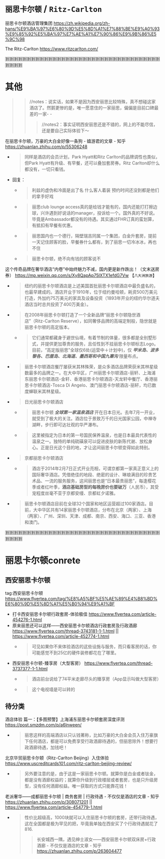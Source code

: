 
# `丽思卡尔顿` / `Ritz-Carlton`

丽思卡尔顿酒店管理集团 https://zh.wikipedia.org/zh-hans/%E9%BA%97%E6%80%9D%E5%8D%A1%E7%88%BE%E9%A0%93%E9%85%92%E5%BA%97%E7%AE%A1%E7%90%86%E9%9B%86%E5%9C%98

The Ritz-Carlton https://www.ritzcarlton.com/

:u5272::u5272::u5272::u5272::u5272::u5272::u5272::u5272::u5272::u5272::u5272::u5272::u5272::u5272::u5272::u5272::u5272::u5272::u5272::u5272::u5272::u5272::u5272::u5272::u5272::u5272::u5272::u5272::u5272::u5272::u5272::u5272::u5272::u5272::u5272::u5272::u5272::u5272::u5272::u5272:

# 其他
>> //notes：说实话，如果不是因为西安丽思比较特殊，真不想碰这家酒店了。然鹅更惨的是，唯一愿意住的一家丽思，偏偏是目前口碑最差的一家- -
>>> //notes2：事实证明西安丽思还是不错的，网上的不能尽信，还是要自己实际体验下～

在丽思卡尔顿，万豪的大白金好像一条狗 - 嬉游君的文章 - 知乎 https://zhuanlan.zhihu.com/p/55306248
- > 同样是酒店的会员计划，Park Hyatt和Ritz Carlton的品牌调性也类似，但Park Hyatt有升级、有早餐，还可以叠加套房券。Ritz Carlton却什么都没有，一切只看钱。
- 回复：
  * > 利兹的虚伪和冷面是出了名 什么客人着装 预约时间还没到都是他们的拿手好戏
  * > 丽思club lounge access真的是给钱才能有的，国内还能打打擦边球，兴许遇到好说话的manager，投诉给一个。国外真的不好说。毕竟是Ambassador都没有的待遇。其实通过FHR订真的蛮划算，有抵扣有早餐有优惠。
  * > 丽思国内也一个德行，隔壁瑞吉同属一个集团，白金升套房，提前一天记住顾客的脸，早餐券什么都有，到了丽思一切冷冰冰，再也不住
  * > 丽思卡尔顿，绝不向有钱的顾客说不

这个传奇品牌在奢华酒店“内卷”中始终魅力不减，国内更是新作跌出！（文末送房券） https://mp.weixin.qq.com/s/Xy8QapAp75lXTX1efdG7Vw 【`八大洲旅游`】
- > 纽约的丽思卡尔顿酒店是上述美国首批丽思卡尔顿酒店中最负盛名的，也最早建成的。酒店开业于1910年，位于纽约曼哈顿，耗资500万美元打造，外加约75万美元的家具及设备投资（1893年开业的纽约华尔道夫酒店当时总共投资了400万美金）。
- > 在2008年丽思卡尔顿打造了一个全新品牌“丽思卡尔顿隐世酒店”（Ritz-Carlton Reserve），如同奢侈品牌的高端定制般，隐世就是丽思卡尔顿的高定版本。
  * > 它们通常都藏身于避世仙境，有着节制的体量，很多都是全别墅形式，并提供更加尊贵的服务，且任性到不挂丽思卡尔顿标志Logo。目前，“高定版丽思”全球仅6处(运营中＋计划中)，仅 ***甲米岛、波多黎各、巴厘岛、北海道、墨西哥和中国九寨沟*** 限量布点。
- > 丽思卡尔顿酒店餐厅屡获米其林殊荣，是众多酒店品牌荣获米其林星级数最多的品牌之一。在大中华区，广州丽思卡尔顿酒店-丽轩、上海浦东丽思卡尔顿酒店-金轩、香港丽思卡尔顿酒店-天龙轩中餐厅、香港丽思卡尔顿酒店-Tosca Di Angelo、澳门丽思卡尔顿酒店-丽轩，均已数度蝉联米其林星级。
- > 日光丽思卡尔顿酒店
  * > 丽思卡尔顿 ***全球第一家温泉酒店*** 开在日本日光。去年7月一开业，就受到了极大的关注。酒店位于景致万千的日光国家公园，中禅寺湖畔，步行即可达壮观的华严瀑布。
  * > 这里被指定为日本的第一号国民保养温泉，也是日本最具代表性的温泉之一。独特的单纯硫磺泉可以促进皮肤的新陈代谢、放松身心。正是日光这个目的地，才让这间丽思卡尔顿变得如此特别。
- > 京都丽思卡尔顿酒店
  * > 酒店于2014年2月7日正式开业亮相，可谓京都第一家真正意义上的国际奢华酒店。凭借绝佳的地段、绝密的设计、琳琅满目的珍贵艺术品、一流的服务服务，这间丽思也是“日本最贵丽思”，每逢樱花季或者红叶季，**酒店基础房型的每晚房价也要破万**（人民币），其受宠程度丝毫不亚于京都安缦、京都虹夕诺雅。
- > 丽思卡尔顿酒店目前在全球32个国家和地区运营超过100家酒店。目前，大中华区共有14家丽思卡尔顿酒店，分布在北京（两家）、上海（两家）、广州、深圳、天津、成都、南京、西安、海口、三亚、香港和澳门。

:u5272::u5272::u5272::u5272::u5272::u5272::u5272::u5272::u5272::u5272::u5272::u5272::u5272::u5272::u5272::u5272::u5272::u5272::u5272::u5272::u5272::u5272::u5272::u5272::u5272::u5272::u5272::u5272::u5272::u5272::u5272::u5272::u5272::u5272::u5272::u5272::u5272::u5272::u5272::u5272:

# 丽思卡尔顿conrete

## 西安丽思卡尔顿

tag:西安丽思卡尔顿 https://www.flyertea.com/tag/%E8%A5%BF%E5%AE%89%E4%B8%BD%E6%80%9D%E5%8D%A1%E5%B0%94%E9%A1%BF
- 打卡西安丽思卡尔顿行政套房-体验极佳 https://www.flyertea.com/article-454276-1.html
- 原来丽思还可以这样——西安丽思卡尔顿酒店行政套房及行政酒廊 https://www.flyertea.com/thread-3743181-1-1.html || https://www.flyertea.com/article-452774-1.html
  * > 可见如果你不来体验酒店的这些设施与服务，而只看客房的话，你可能感觉不到25亿的硬件装修都花在了哪里。
- 西安丽思卡尔顿-臻享房（大型客房） https://www.flyertea.com/thread-3737377-1-1.html
  * > 酒店前台说给了74平米走廊尽头的臻享房（App显示叫做大型客房）
  * > 这个电视墙是可以转的

## 待分类

酒店体验 篇一：【多图预警】上海浦东丽思卡尔顿套房深度评测 https://post.smzdm.com/p/a6lnween/
- > 丽思这样的高端酒店以只认钱著称，比如万豪的大白金会员入住万豪旗下任何酒店，都是可以免费享受行政酒廊待遇的，但丽思除外！想要行政酒廊待遇，加钱吧！

北京华贸丽思卡尔顿（Ritz-Carlton Beijing）入住体验 https://www.uscreditcards101.com/ritz-carlton-beijing-review/
- > 另外要注意的是，由于这是一家丽思卡尔顿。就算你是白金或者钛金，都是没有酒廊权益的；就算你升级到行政楼层或者套房，也是只升级房型，没有任何酒廊权益。唯一获取的方式只能靠花钱！

老派奢华——成都丽思卡尔顿 | 商务套房 | 行政待遇 - 不仅仅是酒店的文章 - 知乎 https://zhuanlan.zhihu.com/p/308071201 || https://www.flyertea.com/article-454779-1.html
- > 性价比超级高，1000块就可以入住丽思卡尔顿的套房，还带行政待遇，这在全国都是极为罕见的把，毕竟我单独在西安买了个行政待遇就花了816.
  >> 长安城西一隅，遇见绅士淑女——西安丽思卡尔顿双床房+行政酒廊 - 不仅仅是酒店的文章 - 知乎 https://zhuanlan.zhihu.com/p/263604477
